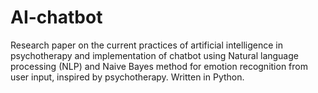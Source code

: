 # AI-chatbot

Research paper on the current practices of artificial intelligence in psychotherapy and implementation of chatbot using Natural language processing (NLP) and Naive Bayes method for emotion recognition from user input, inspired by psychotherapy. Written in Python.
